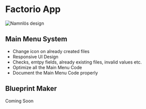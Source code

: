 # Factorio App
![Namnlös design](https://user-images.githubusercontent.com/86798194/235298171-e520340b-e47e-4b01-a58d-a400ebdfbd19.png)

## Main Menu System
- Change icon on already created files
- Responsive UI Design
- Checks, emtpy fields, already existing files, invalid values etc.
- Optimize all the Main Menu Code
- Document the Main Menu Code properly

## Blueprint Maker
Coming Soon

